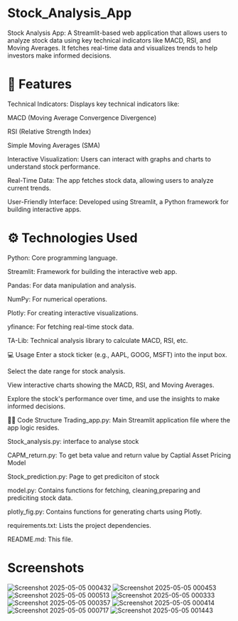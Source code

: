 # Stock_Analysis_App
Stock Analysis App: A Streamlit-based web application that allows users to analyze stock data using key technical indicators like MACD, RSI, and Moving Averages. It fetches real-time data and visualizes trends to help investors make informed decisions.

# 🚀 Features
Technical Indicators: Displays key technical indicators like:

MACD (Moving Average Convergence Divergence)

RSI (Relative Strength Index)

Simple Moving Averages (SMA)

Interactive Visualization: Users can interact with graphs and charts to understand stock performance.

Real-Time Data: The app fetches stock data, allowing users to analyze current trends.

User-Friendly Interface: Developed using Streamlit, a Python framework for building interactive apps.

# ⚙️ Technologies Used
Python: Core programming language.

Streamlit: Framework for building the interactive web app.

Pandas: For data manipulation and analysis.

NumPy: For numerical operations.

Plotly: For creating interactive visualizations.

yfinance: For fetching real-time stock data.

TA-Lib: Technical analysis library to calculate MACD, RSI, etc.

💻 Usage
Enter a stock ticker (e.g., AAPL, GOOG, MSFT) into the input box.

Select the date range for stock analysis.

View interactive charts showing the MACD, RSI, and Moving Averages.

Explore the stock's performance over time, and use the insights to make informed decisions.

🧑‍💻 Code Structure
Trading_app.py: Main Streamlit application file where the app logic resides.

Stock_analysis.py: interface to analyse stock

CAPM_return.py: To get beta value and return value by Captial Asset Pricing Model

Stock_prediction.py: Page to get prediciton of stock

model.py: Contains functions for fetching, cleaning,preparing and prediciting stock data.

plotly_fig.py: Contains functions for generating charts using Plotly.

requirements.txt: Lists the project dependencies.


README.md: This file.

# Screenshots
![Screenshot 2025-05-05 000432](https://github.com/user-attachments/assets/b4cbb11c-06e5-4eac-89a2-763b91e2f4de)
![Screenshot 2025-05-05 000453](https://github.com/user-attachments/assets/d64e61eb-1166-4af1-8667-167106c5360e)
![Screenshot 2025-05-05 000513](https://github.com/user-attachments/assets/5e95ebca-63a0-48de-8e25-3318edce12a6)
![Screenshot 2025-05-05 000333](https://github.com/user-attachments/assets/241d8ea5-41ba-485a-80d7-c99a7c0b6ed8)
![Screenshot 2025-05-05 000357](https://github.com/user-attachments/assets/3af92c05-f5f1-4d65-91c8-98cfc6f35de6)
![Screenshot 2025-05-05 000414](https://github.com/user-attachments/assets/7450763e-c6e6-45cb-97a1-627b0f092e6f)
![Screenshot 2025-05-05 000717](https://github.com/user-attachments/assets/3ac2eefa-5f2d-4854-ac5e-0f7beafeab83)
![Screenshot 2025-05-05 001443](https://github.com/user-attachments/assets/32f5155c-78c2-4900-befc-c7e0f28c3a8f)




